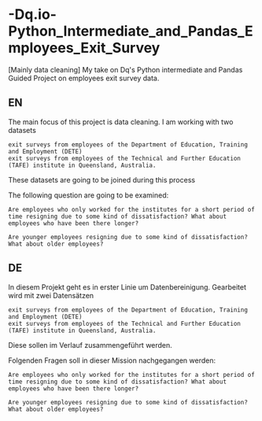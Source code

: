 # -Dq.io-Python_Intermediate_and_Pandas_Employees_Exit_Survey
[Mainly data cleaning] My take on Dq's Python intermediate and Pandas Guided Project on employees exit survey data.

EN
---------------------------------------------------------------------------------------------------------------------------
The main focus of this project is data cleaning. I am working with two datasets

    exit surveys from employees of the Department of Education, Training and Employment (DETE)
    exit surveys from employees of the Technical and Further Education (TAFE) institute in Queensland, Australia.
    
These datasets are going to be joined during this process

The following question are going to be examined:

    Are employees who only worked for the institutes for a short period of time resigning due to some kind of dissatisfaction? What about employees who have been there longer?

    Are younger employees resigning due to some kind of dissatisfaction? What about older employees?
    
    
DE
-------------------------------------------------------------------------------------------------------------------------
In diesem Projekt geht es in erster Linie um Datenbereinigung. Gearbeitet wird mit zwei Datensätzen

    exit surveys from employees of the Department of Education, Training and Employment (DETE)
    exit surveys from employees of the Technical and Further Education (TAFE) institute in Queensland, Australia.

Diese sollen im Verlauf zusammengeführt werden.

Folgenden Fragen soll in dieser Mission nachgegangen werden:

    Are employees who only worked for the institutes for a short period of time resigning due to some kind of dissatisfaction? What about employees who have been there longer?

    Are younger employees resigning due to some kind of dissatisfaction? What about older employees?


